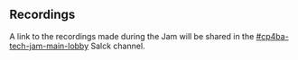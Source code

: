 ## Recordings

A link to the recordings made during the Jam will be shared in the [#cp4ba-tech-jam-main-lobby](https://ibm-cloudpak-partners.slack.com/archives/C02EXAGL588) Salck channel.
